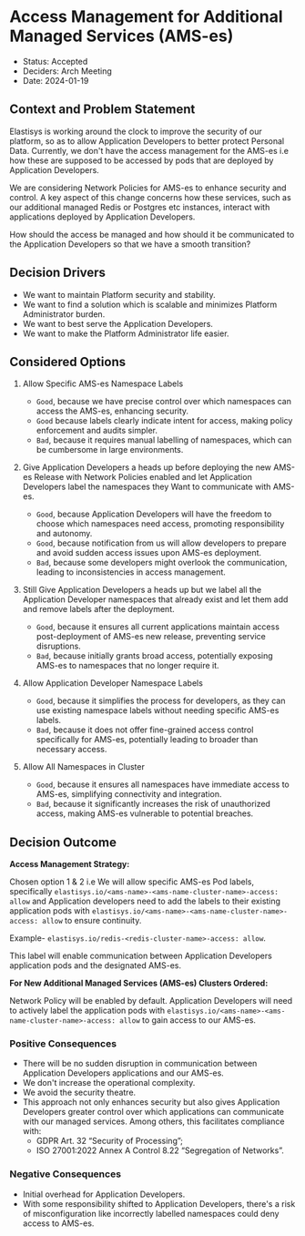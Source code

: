 # Access Management for Additional Managed Services (AMS-es)

- Status: Accepted
- Deciders: Arch Meeting
- Date: 2024-01-19

## Context and Problem Statement

Elastisys is working around the clock to improve the security of our platform, so as to allow Application Developers to better protect Personal Data. Currently, we don't have the access management for the AMS-es i.e how these are supposed to be accessed by pods that are deployed by Application Developers.

We are considering Network Policies for AMS-es to enhance security and control. A key aspect of this change concerns how these services, such as our additional managed Redis or Postgres etc instances, interact with applications deployed by Application Developers.

How should the access be managed and how should it be communicated to the Application Developers so that we have a smooth transition?

## Decision Drivers

- We want to maintain Platform security and stability.
- We want to find a solution which is scalable and minimizes Platform Administrator burden.
- We want to best serve the Application Developers.
- We want to make the Platform Administrator life easier.

## Considered Options

1. Allow Specific AMS-es Namespace Labels

    - `Good`, because we have precise control over which namespaces can access the AMS-es, enhancing security.
    - `Good` because labels clearly indicate intent for access, making policy enforcement and audits simpler.
    - `Bad`, because it requires manual labelling of namespaces, which can be cumbersome in large environments.

1. Give Application Developers a heads up before deploying the new AMS-es Release with Network Policies enabled and let Application Developers label the namespaces they Want to communicate with AMS-es.

    - `Good`, because Application Developers will have the freedom to choose which namespaces need access, promoting responsibility and autonomy.
    - `Good`, because notification from us will allow developers to prepare and avoid sudden access issues upon AMS-es deployment.
    - `Bad`, because some developers might overlook the communication, leading to inconsistencies in access management.

1. Still Give Application Developers a heads up but we label all the Application Developer namespaces that already exist and let them add and remove labels after the deployment.

    - `Good`, because it ensures all current applications maintain access post-deployment of AMS-es new release, preventing service disruptions.
    - `Bad`, because initially grants broad access, potentially exposing AMS-es to namespaces that no longer require it.

1. Allow Application Developer Namespace Labels

    - `Good`, because it simplifies the process for developers, as they can use existing namespace labels without needing specific AMS-es labels.
    - `Bad`, because it does not offer fine-grained access control specifically for AMS-es, potentially leading to broader than necessary access.

1. Allow All Namespaces in Cluster

    - `Good`, because it ensures all namespaces have immediate access to AMS-es, simplifying connectivity and integration.
    - `Bad`, because it significantly increases the risk of unauthorized access, making AMS-es vulnerable to potential breaches.

## Decision Outcome

**Access Management Strategy:**

Chosen option 1 & 2 i.e We will allow specific AMS-es Pod labels, specifically `elastisys.io/<ams-name>-<ams-name-cluster-name>-access: allow` and Application developers need to add the labels to their existing application pods with `elastisys.io/<ams-name>-<ams-name-cluster-name>-access: allow` to ensure continuity.

Example- `elastisys.io/redis-<redis-cluster-name>-access: allow`.

This label will enable communication between Application Developers application pods and the designated AMS-es.

**For New Additional Managed Services (AMS-es) Clusters Ordered:**

Network Policy will be enabled by default. Application Developers will need to actively label the application pods with `elastisys.io/<ams-name>-<ams-name-cluster-name>-access: allow` to gain access to our AMS-es.

### Positive Consequences

- There will be no sudden disruption in communication between Application Developers applications and our AMS-es.
- We don't increase the operational complexity.
- We avoid the security theatre.
- This approach not only enhances security but also gives Application Developers greater control over which applications can communicate with our managed services. Among others, this facilitates compliance with:
    - GDPR Art. 32 “Security of Processing”;
    - ISO 27001:2022 Annex A Control 8.22 “Segregation of Networks”.

### Negative Consequences

- Initial overhead for Application Developers.
- With some responsibility shifted to Application Developers, there's a risk of misconfiguration like incorrectly labelled namespaces could deny access to AMS-es.
